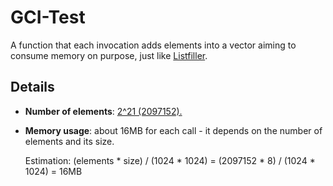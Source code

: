 # GCI-Test
A function that each invocation adds elements into a vector aiming to consume memory on purpose, just like [Listfiller](https://github.com/dfquaresma/openfaas-functions/blob/master/listfiller/README.md).

## Details
- **Number of elements**: [2^21 (2097152).](https://github.com/dfquaresma/openfaas-functions/blob/main-readme/listfiller/listfiller/src/main/java/com/openfaas/function/Handler.java#L53)
- **Memory usage**: about 16MB for each call - it depends on the number of elements and its size. 

    Estimation: (elements * size) / (1024 * 1024) = (2097152 * 8) / (1024 * 1024) = 16MB
